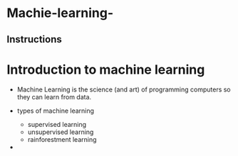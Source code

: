 # Machie-learning-


## Instructions
# Introduction to machine learning 

 * Machine Learning is the science (and art) of programming computers so they can
learn from data. 

* types of machine learning 
  * supervised learning 
  * unsupervised   learning 
  * rainforestment learning 


*